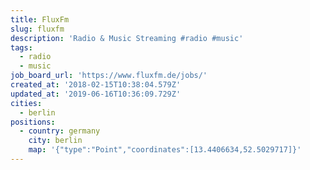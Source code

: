 ```yaml
---
title: FluxFm
slug: fluxfm
description: 'Radio & Music Streaming #radio #music'
tags:
  - radio
  - music
job_board_url: 'https://www.fluxfm.de/jobs/'
created_at: '2018-02-15T10:38:04.579Z'
updated_at: '2019-06-16T10:36:09.729Z'
cities:
  - berlin
positions:
  - country: germany
    city: berlin
    map: '{"type":"Point","coordinates":[13.4406634,52.5029717]}'
---
```


